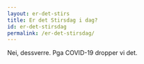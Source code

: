 ```yaml
---
layout: er-det-stirs
title: Er det Stirsdag i dag?
id: er-det-stirsdag
permalink: /er-det-stirsdag/
---
```


<p>Nei, dessverre. Pga COVID-19 dropper vi det. </p>
<!--<p id="isitAnswer"></p>-->
